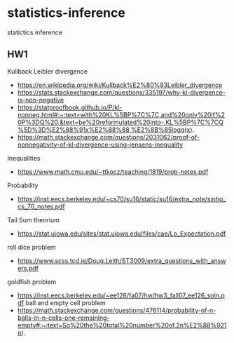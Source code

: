 # statistics-inference
statictics inference
## HW1
Kullback Leibler divergence
- https://en.wikipedia.org/wiki/Kullback%E2%80%93Leibler_divergence
- https://stats.stackexchange.com/questions/335197/why-kl-divergence-is-non-negative
- https://statproofbook.github.io/P/kl-nonneg.html#:~:text=with%20KL%5BP%7C%7C,and%20only%20if%20P%3DQ%20.&text=be%20reformulated%20into-,KL%5BP%7C%7CQ%5D%3D%E2%88%91x%E2%88%88,%E2%8B%85logq(x).
- https://math.stackexchange.com/questions/2031062/proof-of-nonnegativity-of-kl-divergence-using-jensens-inequality

Inequalities 
- https://www.math.cmu.edu/~ttkocz/teaching/1819/prob-notes.pdf

Probability
- https://inst.eecs.berkeley.edu/~cs70/su16/static/su16/extra_note/sinho_cs_70_notes.pdf

Tail Sum theorium
- https://stat.uiowa.edu/sites/stat.uiowa.edu/files/cae/Lo_Expectation.pdf

roll dice problem 
- https://www.scss.tcd.ie/Doug.Leith/ST3009/extra_questions_with_answers.pdf

goldfish problem
- https://inst.eecs.berkeley.edu/~ee126/fa07/hw/hw3_fall07_ee126_soln.pdf
ball and empty cell problem
- https://math.stackexchange.com/questions/476114/probability-of-n-balls-in-n-cells-one-remaining-empty#:~:text=So%20the%20total%20number%20of,2n%E2%88%921n).
